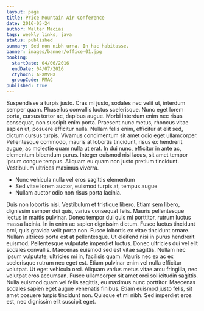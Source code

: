 ```yaml
---
layout: page
title: Price Mountain Air Conference
date: 2016-05-24
author: Walter Macias
tags: weekly links, java
status: published
summary: Sed non nibh urna. In hac habitasse.
banner: images/banner/office-01.jpg
booking:
  startDate: 04/06/2016
  endDate: 04/07/2016
  ctyhocn: AEXMVHX
  groupCode: PMAC
published: true
---
```

Suspendisse a turpis justo. Cras mi justo, sodales nec velit ut, interdum semper quam. Phasellus convallis luctus scelerisque. Nunc eget lorem porta, cursus tortor ac, dapibus augue. Morbi interdum enim nec risus consequat, non suscipit enim porta. Praesent nunc metus, rhoncus vitae sapien ut, posuere efficitur nulla. Nullam felis enim, efficitur at elit sed, dictum cursus turpis. Vivamus condimentum sit amet odio eget ullamcorper. Pellentesque commodo, mauris at lobortis tincidunt, risus ex hendrerit augue, ac molestie quam nulla ut erat. In dui nunc, efficitur in ante ac, elementum bibendum purus. Integer euismod nisl lacus, sit amet tempor ipsum congue tempus. Aliquam eu quam non justo pretium tincidunt. Vestibulum ultrices maximus viverra.

* Nunc vehicula nulla vel eros sagittis elementum
* Sed vitae lorem auctor, euismod turpis at, tempus augue
* Nullam auctor odio non risus porta lacinia.

Duis non lobortis nisi. Vestibulum et tristique libero. Etiam sem libero, dignissim semper dui quis, varius consequat felis. Mauris pellentesque lectus in mattis pulvinar. Donec tempor dui quis mi porttitor, rutrum luctus massa lacinia. In in enim ac sapien dignissim dictum. Fusce luctus tincidunt orci, quis gravida velit porta non. Fusce lobortis ex vitae tincidunt ornare. Nullam ultrices porta est at pellentesque. Ut eleifend nisi in purus hendrerit euismod.
Pellentesque vulputate imperdiet luctus. Donec ultricies dui vel elit sodales convallis. Maecenas euismod sed est vitae sagittis. Nullam nec ipsum vulputate, ultricies mi in, facilisis quam. Mauris nec ex ac ex scelerisque rutrum nec eget est. Etiam pulvinar enim vel nulla efficitur volutpat. Ut eget vehicula orci. Aliquam varius metus vitae arcu fringilla, nec volutpat eros accumsan. Fusce ullamcorper sit amet orci sollicitudin sagittis. Nulla euismod quam vel felis sagittis, eu maximus nunc porttitor. Maecenas sodales sapien eget augue venenatis finibus. Etiam euismod justo felis, sit amet posuere turpis tincidunt non. Quisque et mi nibh. Sed imperdiet eros est, nec dignissim elit suscipit eget.
